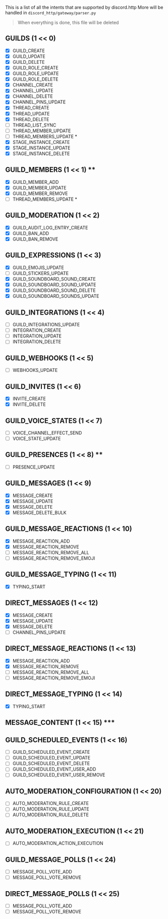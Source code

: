 This is a list of all the intents that are supported by discord.http
More will be handled in `discord_http/gateway/parser.py`

> When everything is done, this file will be deleted

## GUILDS (1 << 0)
  - [x] GUILD_CREATE
  - [x] GUILD_UPDATE
  - [x] GUILD_DELETE
  - [x] GUILD_ROLE_CREATE
  - [x] GUILD_ROLE_UPDATE
  - [x] GUILD_ROLE_DELETE
  - [x] CHANNEL_CREATE
  - [x] CHANNEL_UPDATE
  - [x] CHANNEL_DELETE
  - [x] CHANNEL_PINS_UPDATE
  - [x] THREAD_CREATE
  - [x] THREAD_UPDATE
  - [x] THREAD_DELETE
  - [ ] THREAD_LIST_SYNC
  - [ ] THREAD_MEMBER_UPDATE
  - [ ] THREAD_MEMBERS_UPDATE *
  - [x] STAGE_INSTANCE_CREATE
  - [x] STAGE_INSTANCE_UPDATE
  - [x] STAGE_INSTANCE_DELETE

## GUILD_MEMBERS (1 << 1) **
  - [x] GUILD_MEMBER_ADD
  - [x] GUILD_MEMBER_UPDATE
  - [x] GUILD_MEMBER_REMOVE
  - [ ] THREAD_MEMBERS_UPDATE *

## GUILD_MODERATION (1 << 2)
  - [x] GUILD_AUDIT_LOG_ENTRY_CREATE
  - [x] GUILD_BAN_ADD
  - [x] GUILD_BAN_REMOVE

## GUILD_EXPRESSIONS (1 << 3)
  - [x] GUILD_EMOJIS_UPDATE
  - [ ] GUILD_STICKERS_UPDATE
  - [X] GUILD_SOUNDBOARD_SOUND_CREATE
  - [X] GUILD_SOUNDBOARD_SOUND_UPDATE
  - [X] GUILD_SOUNDBOARD_SOUND_DELETE
  - [X] GUILD_SOUNDBOARD_SOUNDS_UPDATE

## GUILD_INTEGRATIONS (1 << 4)
  - [ ] GUILD_INTEGRATIONS_UPDATE
  - [ ] INTEGRATION_CREATE
  - [ ] INTEGRATION_UPDATE
  - [ ] INTEGRATION_DELETE

## GUILD_WEBHOOKS (1 << 5)
  - [ ] WEBHOOKS_UPDATE

## GUILD_INVITES (1 << 6)
  - [x] INVITE_CREATE
  - [x] INVITE_DELETE

## GUILD_VOICE_STATES (1 << 7)
  - [ ] VOICE_CHANNEL_EFFECT_SEND
  - [ ] VOICE_STATE_UPDATE

## GUILD_PRESENCES (1 << 8) **
  - [ ] PRESENCE_UPDATE

## GUILD_MESSAGES (1 << 9)
  - [x] MESSAGE_CREATE
  - [x] MESSAGE_UPDATE
  - [x] MESSAGE_DELETE
  - [x] MESSAGE_DELETE_BULK

## GUILD_MESSAGE_REACTIONS (1 << 10)
  - [x] MESSAGE_REACTION_ADD
  - [x] MESSAGE_REACTION_REMOVE
  - [ ] MESSAGE_REACTION_REMOVE_ALL
  - [ ] MESSAGE_REACTION_REMOVE_EMOJI

## GUILD_MESSAGE_TYPING (1 << 11)
  - [x] TYPING_START

## DIRECT_MESSAGES (1 << 12)
  - [x] MESSAGE_CREATE
  - [x] MESSAGE_UPDATE
  - [x] MESSAGE_DELETE
  - [ ] CHANNEL_PINS_UPDATE

## DIRECT_MESSAGE_REACTIONS (1 << 13)
  - [x] MESSAGE_REACTION_ADD
  - [x] MESSAGE_REACTION_REMOVE
  - [ ] MESSAGE_REACTION_REMOVE_ALL
  - [ ] MESSAGE_REACTION_REMOVE_EMOJI

## DIRECT_MESSAGE_TYPING (1 << 14)
  - [x] TYPING_START

## MESSAGE_CONTENT (1 << 15) ***

## GUILD_SCHEDULED_EVENTS (1 << 16)
  - [ ] GUILD_SCHEDULED_EVENT_CREATE
  - [ ] GUILD_SCHEDULED_EVENT_UPDATE
  - [ ] GUILD_SCHEDULED_EVENT_DELETE
  - [ ] GUILD_SCHEDULED_EVENT_USER_ADD
  - [ ] GUILD_SCHEDULED_EVENT_USER_REMOVE

## AUTO_MODERATION_CONFIGURATION (1 << 20)
  - [ ] AUTO_MODERATION_RULE_CREATE
  - [ ] AUTO_MODERATION_RULE_UPDATE
  - [ ] AUTO_MODERATION_RULE_DELETE

## AUTO_MODERATION_EXECUTION (1 << 21)
  - [ ] AUTO_MODERATION_ACTION_EXECUTION

## GUILD_MESSAGE_POLLS (1 << 24)
  - [ ] MESSAGE_POLL_VOTE_ADD
  - [ ] MESSAGE_POLL_VOTE_REMOVE

## DIRECT_MESSAGE_POLLS (1 << 25)
  - [ ] MESSAGE_POLL_VOTE_ADD
  - [ ] MESSAGE_POLL_VOTE_REMOVE
